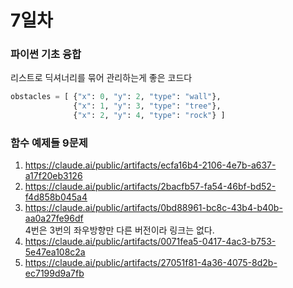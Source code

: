 # 7일차

### 파이썬 기초 융합
리스트로 딕셔너리를 묶어 관리하는게 좋은 코드다
```python
obstacles = [ {"x": 0, "y": 2, "type": "wall"},
              {"x": 1, "y": 3, "type": "tree"},
              {"x": 2, "y": 4, "type": "rock"} ]
```

### 함수 예제들 9문제
1. https://claude.ai/public/artifacts/ecfa16b4-2106-4e7b-a637-a17f20eb3126<br>
2. https://claude.ai/public/artifacts/2bacfb57-fa54-46bf-bd52-f4d858b045a4<br>
3. https://claude.ai/public/artifacts/0bd88961-bc8c-43b4-b40b-aa0a27fe96df<br>
4번은 3번의 좌우방향만 다른 버전이라 링크는 없다.<br>
5. https://claude.ai/public/artifacts/0071fea5-0417-4ac3-b753-5e47ea108c2a<br>
6. https://claude.ai/public/artifacts/27051f81-4a36-4075-8d2b-ec7199d9a7fb
